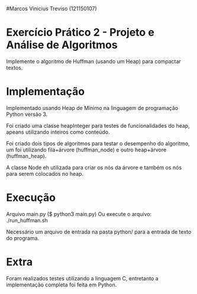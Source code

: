 #Marcos Vinicius Treviso (121150107)

Exercício Prático 2 - Projeto e Análise de Algoritmos
=========================================================

Implemente o algoritmo de Huffman (usando um Heap) para compactar textos.


Implementação
===============

Implementado usando Heap de Mínimo na linguagem de programação Python versão 3.

Foi criado uma classe heapInteger para testes de funcionalidades do heap, apeans utilizando inteiros como conteúdo.

Foi criado dois tipos de algoritmos para testar o desempenho do algoritmo, um foi utilizando fila+árvore (huffman_node) e outro heap+árvore (huffman_heap).

A classe Node eh utilizada para criar os nós da árvore e também os nós para serem colocados no heap.


Execução
==========

Arquivo main.py ($ python3 main.py)
Ou execute o arquivo: ./run_huffman.sh

Necessário um arquivo de entrada na pasta python/ para a entrada de texto do programa.


Extra
======

Foram realizados testes utilizando a linguagem C, entretanto a implementação completa foi feita em Python.